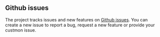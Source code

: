 ## Github issues

The project tracks issues and new features on [Github issues](https://github.com/thulab/iotdb/issues). You can create a new issue to report a bug, request a new feature or provide your custmon issue.